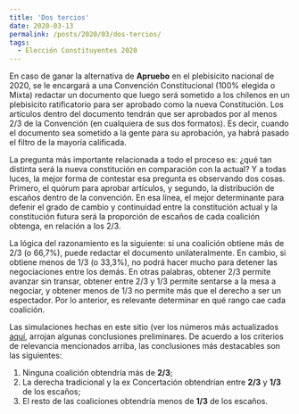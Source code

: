 ```yaml
---
title: 'Dos tercios'
date: 2020-03-13
permalink: /posts/2020/03/dos-tercios/
tags:
  - Elección Constituyentes 2020
---
```


En caso de ganar la alternativa de **Apruebo** en el plebisicito nacional de 2020, se le encargará a una Convención Constitucional (100% elegida o Mixta) redactar un documento que luego será sometido a los chilenos en un plebisicito ratificatorio para ser aprobado como la nueva Constitución. Los artículos dentro del documento tendrán que ser aprobados por al menos 2/3 de la Convención (en cualquiera de sus dos formatos). Es decir, cuando el documento sea sometido a la gente para su aprobación, ya habrá pasado el filtro de la mayoría calificada.

La pregunta más importante relacionada a todo el proceso es: ¿qué tan distinta será la nueva constitución en comparación con la actual? Y a todas luces, la mejor forma de contestar esa pregunta es observando dos cosas. Primero, el quórum para aprobar artículos, y segundo, la distribución de escaños dentro de la convención. En esa línea, el mejor determinante para defenir el grado de cambio y continuidad entre la constitución actual y la constitución futura será la proporción de escaños de cada coalición obtenga, en relación a los 2/3.

La lógica del razonamiento es la siguiente: si una coalición obtiene más de 2/3 (o 66,7%), puede redactar el documento unilateralmente. En cambio, si obtiene menos de 1/3 (o 33,3%), no podrá hacer mucho para detener las negociaciones entre los demás. En otras palabras, obtener 2/3 permite avanzar sin transar, obtener entre 2/3 y 1/3 permite sentarse a la mesa a negociar, y obtener menos de 1/3 no permite más que el derecho a ser un espectador. Por lo anterior, es relevante determinar en qué rango cae cada coalición.

Las simulaciones hechas en este sitio (ver los números más actualizados [aquí](https://tresquintos.cl/sx/), arrojan algunas conclusiones preliminares. De acuerdo a los criterios de relevancia mencionados arriba, las conclusiones más destacables son las siguientes:

1. Ninguna coalición obtendría más de **2/3**;
2. La derecha tradicional y la ex Concertación obtendrían entre **2/3** y **1/3** de los escaños;
3. El resto de las coaliciones obtendría menos de **1/3** de los escaños.
